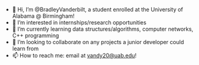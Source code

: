 - 👋 Hi, I’m @BradleyVanderbilt, a student enrolled at the University of Alabama @ Birmingham!
- 👀 I’m interested in internships/research opportunities
- 🌱 I’m currently learning data structures/algorithms, computer networks, C++ programming
- 💞️ I’m looking to collaborate on any projects a junior developer could learn from
- 📫 How to reach me: email at vandy20@uab.edu!

<!---
BradleyVanderbilt/BradleyVanderbilt is a ✨ special ✨ repository because its `README.md` (this file) appears on your GitHub profile.
You can click the Preview link to take a look at your changes.
--->
